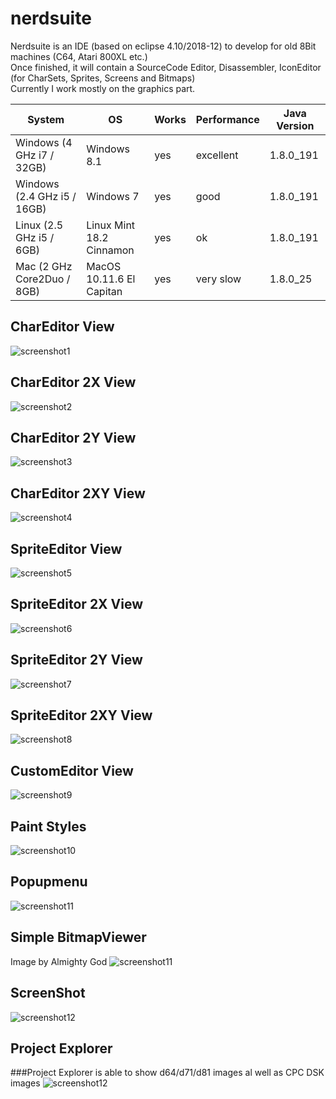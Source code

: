 # nerdsuite
Nerdsuite is an IDE (based on eclipse 4.10/2018-12) to develop for old 8Bit machines (C64, Atari 800XL etc.)  
Once finished, it will contain a SourceCode Editor, Disassembler, IconEditor (for CharSets, Sprites, Screens and Bitmaps)  
Currently I work mostly on the graphics part.  

| System | OS | Works | Performance | Java Version
| -- | -- | -- | -- | -- |
| Windows (4 GHz i7 / 32GB) | Windows 8.1 | yes | excellent| 1.8.0_191
| Windows (2.4 GHz i5 / 16GB) | Windows 7 | yes | good| 1.8.0_191
| Linux (2.5 GHz i5 / 6GB) | Linux Mint 18.2 Cinnamon | yes | ok | 1.8.0_191
| Mac (2 GHz Core2Duo / 8GB) | MacOS 10.11.6 El Capitan | yes | very slow | 1.8.0_25

## CharEditor View
![screenshot1](https://github.com/guidobonerz/nerdsuite/blob/develop/docs/char_view.png)
## CharEditor 2X View
![screenshot2](https://github.com/guidobonerz/nerdsuite/blob/develop/docs/2018-12-15_20_54_24-Nerdsuite.png)
## CharEditor 2Y View
![screenshot3](https://github.com/guidobonerz/nerdsuite/blob/develop/docs/2018-12-15_20_58_32-Nerdsuite.png)
## CharEditor 2XY View
![screenshot4](https://github.com/guidobonerz/nerdsuite/blob/develop/docs/2018-12-15_21_00_36-Nerdsuite.png)
## SpriteEditor View
![screenshot5](https://github.com/guidobonerz/nerdsuite/blob/develop/docs/2018-12-16_02_33_40-Nerdsuite.png)
## SpriteEditor 2X View
![screenshot6](https://github.com/guidobonerz/nerdsuite/blob/develop/docs/sprite_2x_view.png)
## SpriteEditor 2Y View
![screenshot7](https://github.com/guidobonerz/nerdsuite/blob/develop/docs/sprite_2y_view.png)
## SpriteEditor 2XY View
![screenshot8](https://github.com/guidobonerz/nerdsuite/blob/develop/docs/2018-12-16_02_37_51-Nerdsuite.png)
## CustomEditor  View
![screenshot9](https://github.com/guidobonerz/nerdsuite/blob/develop/docs/custom_view.png)
## Paint Styles
![screenshot10](https://github.com/guidobonerz/nerdsuite/blob/develop/docs/paint_styles.png)
## Popupmenu
![screenshot11](https://github.com/guidobonerz/nerdsuite/blob/develop/docs/multiselect_actions.png)
## Simple BitmapViewer
Image by Almighty God
![screenshot11](https://github.com/guidobonerz/nerdsuite/blob/develop/docs/2018-12-19_14_01_08-Nerdsuite.png)
## ScreenShot
![screenshot12](https://github.com/guidobonerz/nerdsuite/blob/develop/docs/2019-08-07_20_40_12-Nerdsuite.png)
## Project Explorer
###Project Explorer is able to show d64/d71/d81 images al well as CPC DSK images
![screenshot12](https://github.com/guidobonerz/nerdsuite/blob/develop/docs/project_explorer.png)
